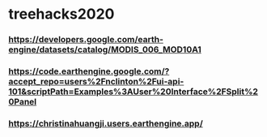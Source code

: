 # treehacks2020
### https://developers.google.com/earth-engine/datasets/catalog/MODIS_006_MOD10A1
### https://code.earthengine.google.com/?accept_repo=users%2Fnclinton%2Fui-api-101&scriptPath=Examples%3AUser%20Interface%2FSplit%20Panel
### https://christinahuangji.users.earthengine.app/